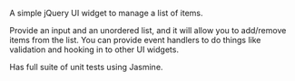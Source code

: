 A simple jQuery UI widget to manage a list of items.

Provide an input and an unordered list, and it will allow you to add/remove items from the list. You can provide event handlers to do things like validation and hooking in to other UI widgets.

Has full suite of unit tests using Jasmine.